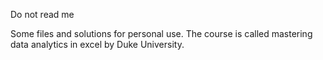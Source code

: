 Do not read me

Some files and solutions for personal use. The course is called mastering data analytics in excel by Duke University.

